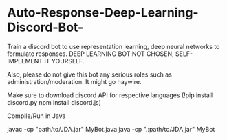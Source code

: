# Auto-Response-Deep-Learning-Discord-Bot-

Train a discord bot to use representation learning, deep neural networks to formulate responses. DEEP LEARNING BOT NOT CHOSEN, SELF-IMPLEMENT IT YOURSELF. 

Also, please do not give this bot any serious roles such as administration/moderation. It might go haywire.

Make sure to download discord API for respective languages (!pip install discord.py           npm install discord.js)





Compile/Run in Java


javac -cp "path/to/JDA.jar" MyBot.java
java -cp ".:path/to/JDA.jar" MyBot
